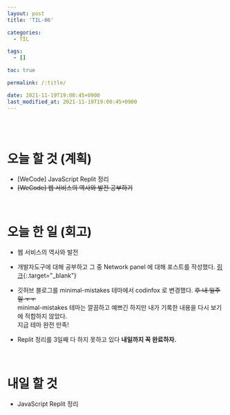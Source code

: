 ```yaml
---
layout: post
title: 'TIL-06'

categories:
  - TIL

tags:
  - []

toc: true

permalink: /:title/

date: 2021-11-19T19:00:45+0900
last_modified_at: 2021-11-19T19:00:45+0900
---
```


<br>
<br>

# 오늘 할 것 (계획)

- [WeCode] JavaScript Replit 정리
- ~~[WeCode] 웹 서비스의 역사와 발전 공부하기~~

<br>

# 오늘 한 일 (회고)

- 웹 서비스의 역사와 발전
- 개발자도구에 대해 공부하고 그 중 Network panel 에 대해 포스트를 작성했다. [링크](../wecode-8){:.target="\_blank"}
- 깃허브 블로그를 minimal-mistakes 테마에서 codinfox 로 변경했다. ~~후 내 일주일 ㅜㅜ~~  
  minimal-mistakes 테마는 깔끔하고 예쁘긴 하지만 내가 기록한 내용을 다시 보기에 적합하지 않았다.  
  지금 테마 완전 만족!

- Replit 정리를 3일째 다 하지 못하고 있다 **내일까지 꼭 완료하자.**

<br>

# 내일 할 것

- JavaScript Replit 정리

